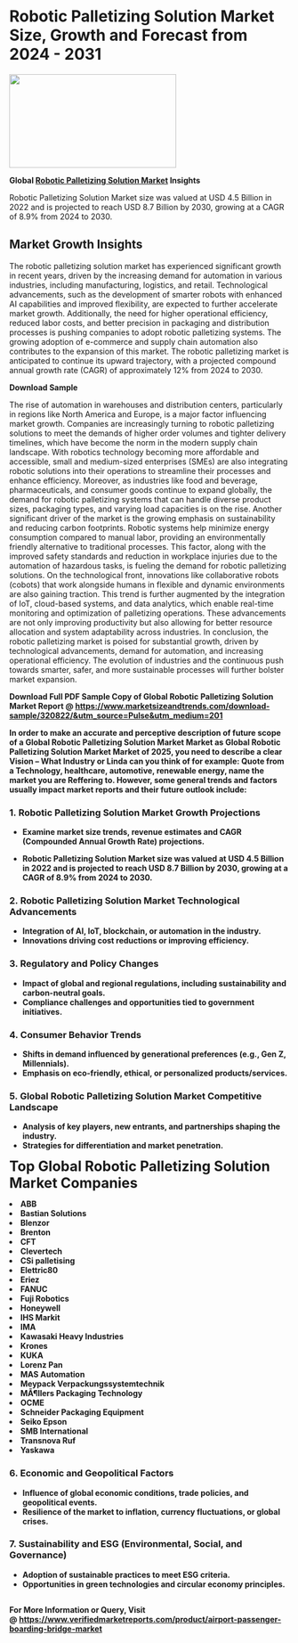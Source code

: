 <H1>Robotic Palletizing Solution Market Size, Growth and Forecast from 2024 - 2031</H1><img class="aligncenter size-medium wp-image-584254" src="https://thirdeyenews.in/wp-content/uploads/2024/09/Global-Market-Research-300x168.jpeg" alt="" width="300" height="168" /><p><strong>Global&nbsp;<a href="https://www.marketsizeandtrends.com/download-sample/320822/&amp;utm_source=Pulse&amp;utm_medium=201">Robotic Palletizing Solution Market</a> Insights</strong></p><p>Robotic Palletizing Solution Market size was valued at USD 4.5 Billion in 2022 and is projected to reach USD 8.7 Billion by 2030, growing at a CAGR of 8.9% from 2024 to 2030.</p><p><h2>Market Growth Insights</h2> <p>The robotic palletizing solution market has experienced significant growth in recent years, driven by the increasing demand for automation in various industries, including manufacturing, logistics, and retail. Technological advancements, such as the development of smarter robots with enhanced AI capabilities and improved flexibility, are expected to further accelerate market growth. Additionally, the need for higher operational efficiency, reduced labor costs, and better precision in packaging and distribution processes is pushing companies to adopt robotic palletizing systems. The growing adoption of e-commerce and supply chain automation also contributes to the expansion of this market. The robotic palletizing market is anticipated to continue its upward trajectory, with a projected compound annual growth rate (CAGR) of approximately 12% from 2024 to 2030.</p> <p><strong>Download Sample</strong></p> <p>The rise of automation in warehouses and distribution centers, particularly in regions like North America and Europe, is a major factor influencing market growth. Companies are increasingly turning to robotic palletizing solutions to meet the demands of higher order volumes and tighter delivery timelines, which have become the norm in the modern supply chain landscape. With robotics technology becoming more affordable and accessible, small and medium-sized enterprises (SMEs) are also integrating robotic solutions into their operations to streamline their processes and enhance efficiency. Moreover, as industries like food and beverage, pharmaceuticals, and consumer goods continue to expand globally, the demand for robotic palletizing systems that can handle diverse product sizes, packaging types, and varying load capacities is on the rise. Another significant driver of the market is the growing emphasis on sustainability and reducing carbon footprints. Robotic systems help minimize energy consumption compared to manual labor, providing an environmentally friendly alternative to traditional processes. This factor, along with the improved safety standards and reduction in workplace injuries due to the automation of hazardous tasks, is fueling the demand for robotic palletizing solutions. On the technological front, innovations like collaborative robots (cobots) that work alongside humans in flexible and dynamic environments are also gaining traction. This trend is further augmented by the integration of IoT, cloud-based systems, and data analytics, which enable real-time monitoring and optimization of palletizing operations. These advancements are not only improving productivity but also allowing for better resource allocation and system adaptability across industries. In conclusion, the robotic palletizing market is poised for substantial growth, driven by technological advancements, demand for automation, and increasing operational efficiency. The evolution of industries and the continuous push towards smarter, safer, and more sustainable processes will further bolster market expansion. <p><strong></p><p><span class=""><strong>Download Full PDF Sample Copy of Global Robotic Palletizing Solution Market Report</strong> @ <a href="https://www.marketsizeandtrends.com/download-sample/320822/&amp;utm_source=Pulse&amp;utm_medium=201" target="_blank">https://www.marketsizeandtrends.com/download-sample/320822/&amp;utm_source=Pulse&amp;utm_medium=201</a></span></p><p>In order to make an accurate and perceptive description of future scope of a Global&nbsp;Robotic Palletizing Solution Market Market as Global&nbsp;Robotic Palletizing Solution Market Market of 2025, you need to describe a clear Vision &ndash; What Industry or Linda can you think of for example: Quote from a Technology, healthcare, automotive, renewable energy, name the market you are Reffering to. However, some general trends and factors usually impact market reports and their future outlook include:</p><h3>1.&nbsp;<strong>Robotic Palletizing Solution Market Growth Projections</strong></h3><ul><li>Examine market size trends, revenue estimates and CAGR (Compounded Annual Growth Rate) projections.</li><li><p>Robotic Palletizing Solution Market size was valued at USD 4.5 Billion in 2022 and is projected to reach USD 8.7 Billion by 2030, growing at a CAGR of 8.9% from 2024 to 2030.</p></li></ul><h3>2.&nbsp;<strong>Robotic Palletizing Solution Market Technological Advancements</strong></h3><ul><li>Integration of AI, IoT, blockchain, or automation in the industry.</li><li>Innovations driving cost reductions or improving efficiency.</li></ul><h3>3.&nbsp;<strong>Regulatory and Policy Changes</strong></h3><ul><li>Impact of global and regional regulations, including sustainability and carbon-neutral goals.</li><li>Compliance challenges and opportunities tied to government initiatives.</li></ul><h3>4.&nbsp;<strong>Consumer Behavior Trends</strong></h3><ul><li>Shifts in demand influenced by generational preferences (e.g., Gen Z, Millennials).</li><li>Emphasis on eco-friendly, ethical, or personalized products/services.</li></ul><h3>5.&nbsp;<strong>Global Robotic Palletizing Solution Market Competitive Landscape</strong></h3><ul><li>Analysis of key players, new entrants, and partnerships shaping the industry.</li><li>Strategies for differentiation and market penetration.</li></ul><p data-pm-slice="1 1 []"><span style="color: inherit; font-family: inherit; font-size: 25px;">Top Global Robotic Palletizing Solution Market Companies</span></p><div class="" data-test-id=""><p><li>ABB</li><li> Bastian Solutions</li><li> Blenzor</li><li> Brenton</li><li> CFT</li><li> Clevertech</li><li> CSi palletising</li><li> Elettric80</li><li> Eriez</li><li> FANUC</li><li> Fuji Robotics</li><li> Honeywell</li><li> IHS Markit</li><li> IMA</li><li> Kawasaki Heavy Industries</li><li> Krones</li><li> KUKA</li><li> Lorenz Pan</li><li> MAS Automation</li><li> Meypack Verpackungssystemtechnik</li><li> MÃ¶llers Packaging Technology</li><li> OCME</li><li> Schneider Packaging Equipment</li><li> Seiko Epson</li><li> SMB International</li><li> Transnova Ruf</li><li> Yaskawa</li></p></div><h3>6.&nbsp;<strong>Economic and Geopolitical Factors</strong></h3><ul><li>Influence of global economic conditions, trade policies, and geopolitical events.</li><li>Resilience of the market to inflation, currency fluctuations, or global crises.</li></ul><h3>7.&nbsp;<strong>Sustainability and ESG (Environmental, Social, and Governance)</strong></h3><ul><li>Adoption of sustainable practices to meet ESG criteria.</li><li>Opportunities in green technologies and circular economy principles.</li></ul><h2><strong style="font-size: 14px;">For More Information or Query, Visit @&nbsp;</strong><a style="background-color: #ffffff; font-size: 14px;" href="https://www.marketsizeandtrends.com/report/robotic-palletizing-solution-market/" target="_blank">https://www.verifiedmarketreports.com/product/airport-passenger-boarding-bridge-market</a></h2>
